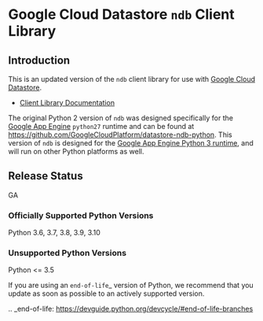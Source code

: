 # Google Cloud Datastore `ndb` Client Library

## Introduction

This is an updated version of the `ndb` client library for use with
[Google Cloud Datastore][0].

* [Client Library Documentation](https://googleapis.dev/python/python-ndb/latest)

The original Python 2 version of `ndb` was designed specifically for the
[Google App Engine][1] `python27` runtime and can be found at
https://github.com/GoogleCloudPlatform/datastore-ndb-python. This version of
`ndb` is designed for the [Google App Engine Python 3 runtime][2], and will
run on other Python platforms as well.

[0]: https://cloud.google.com/datastore
[1]: https://cloud.google.com/appengine
[2]: https://cloud.google.com/appengine/docs/standard/python3/

## Release Status

GA

### Officially Supported Python Versions
Python 3.6, 3.7, 3.8, 3.9, 3.10

### Unsupported Python Versions

Python <= 3.5

If you are using an `end-of-life`_
version of Python, we recommend that you update as soon as possible to an actively supported version.

.. _end-of-life: https://devguide.python.org/devcycle/#end-of-life-branches

